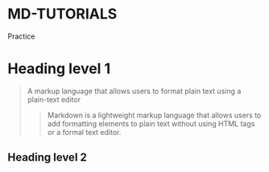 # MD-TUTORIALS
Practice 
# Heading level 1



>A markup language that allows users to format plain text using a plain-text editor
>>Markdown is a lightweight markup language that allows users to add formatting elements to plain text without using HTML tags or a formal text editor.

<h2>Heading level 2</h2>
